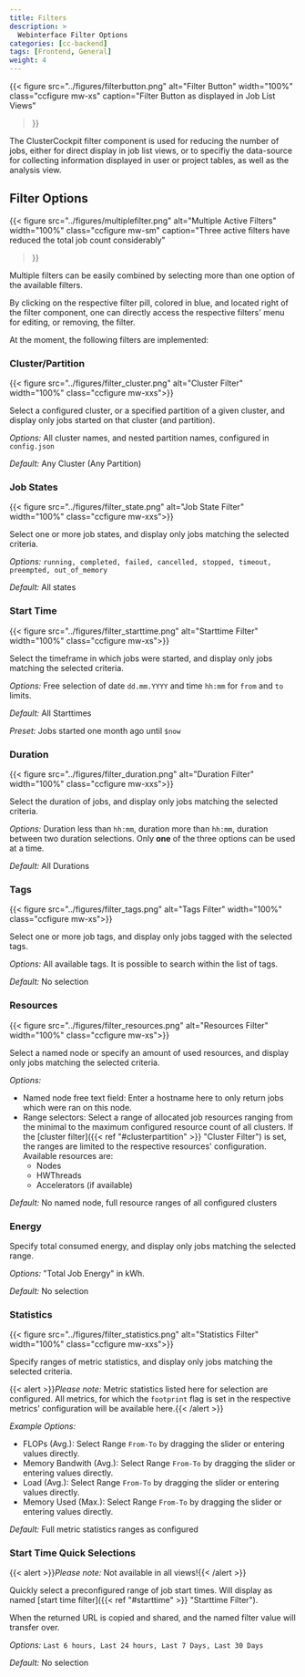 ```yaml
---
title: Filters
description: >
  Webinterface Filter Options
categories: [cc-backend]
tags: [Frontend, General]
weight: 4
---
```


{{< figure src="../figures/filterbutton.png" alt="Filter Button" width="100%" class="ccfigure mw-xs"
    caption="Filter Button as displayed in Job List Views"
>}}

The ClusterCockpit filter component is used for reducing the number of jobs, either for direct display in job list views, or to specifiy the data-source for collecting information displayed in user or project tables, as well as the analysis view.

## Filter Options

{{< figure src="../figures/multiplefilter.png" alt="Multiple Active Filters" width="100%" class="ccfigure mw-sm"
    caption="Three active filters have reduced the total job count considerably"
>}}

Multiple filters can be easily combined by selecting more than one option of the available filters.

By clicking on the respective filter pill, colored in blue, and located right of the filter component, one can directly access the respective filters' menu for editing, or removing, the filter.

At the moment, the following filters are implemented:

### Cluster/Partition

{{< figure src="../figures/filter_cluster.png" alt="Cluster Filter" width="100%" class="ccfigure mw-xxs">}}

Select a configured cluster, or a specified partition of a given cluster, and display only jobs started on that cluster (and partition).

*Options:* All cluster names, and nested partition names, configured in `config.json`

*Default:* Any Cluster (Any Partition)

### Job States

{{< figure src="../figures/filter_state.png" alt="Job State Filter" width="100%" class="ccfigure mw-xxs">}}

Select one or more job states, and display only jobs matching the selected criteria.

*Options:* `running, completed, failed, cancelled, stopped, timeout, preempted, out_of_memory`

*Default:* All states

### Start Time

{{< figure src="../figures/filter_starttime.png" alt="Starttime Filter" width="100%" class="ccfigure mw-xs">}}

Select the timeframe in which jobs were started, and display only jobs matching the selected criteria.

*Options:* Free selection of date `dd.mm.YYYY` and time `hh:mm` for `from` and `to` limits.

*Default:* All Starttimes

*Preset:* Jobs started one month ago until `$now`

### Duration

{{< figure src="../figures/filter_duration.png" alt="Duration Filter" width="100%" class="ccfigure mw-xxs">}}

Select the duration of jobs, and display only jobs matching the selected criteria.

*Options:* Duration less than `hh:mm`, duration more than `hh:mm`, duration between two duration selections. Only **one** of the three options can be used at a time.

*Default:* All Durations

### Tags

{{< figure src="../figures/filter_tags.png" alt="Tags Filter" width="100%" class="ccfigure mw-xs">}}

Select one or more job tags, and display only jobs tagged with the selected tags.

*Options:* All available tags. It is possible to search within the list of tags.

*Default:* No selection

### Resources

{{< figure src="../figures/filter_resources.png" alt="Resources Filter" width="100%" class="ccfigure mw-xs">}}

Select a named node or specify an amount of used resources, and display only jobs matching the selected criteria.

*Options:*

* Named node free text field: Enter a hostname here to only return jobs which were ran on this node.
* Range selectors: Select a range of allocated job resources ranging from the minimal to the maximum configured resource count of all clusters. If the [cluster filter]({{< ref "#clusterpartition" >}} "Cluster Filter") is set, the ranges are limited to the respective resources' configuration. Available resources are:
  * Nodes
  * HWThreads
  * Accelerators (if available)

*Default:* No named node, full resource ranges of all configured clusters

### Energy

Specify total consumed energy, and display only jobs matching the selected range.

*Options:* "Total Job Energy" in kWh.

*Default:* No selection

### Statistics

{{< figure src="../figures/filter_statistics.png" alt="Statistics Filter" width="100%" class="ccfigure mw-xxs">}}

Specify ranges of metric statistics, and display only jobs matching the selected criteria.

{{< alert >}}*Please note:* Metric statistics listed here for selection are configured. All metrics, for which the `footprint` flag is set in the respective metrics' configuration will be available here.{{< /alert >}}

*Example Options:*

* FLOPs (Avg.): Select Range `From-To` by dragging the slider or entering values directly.
* Memory Bandwith (Avg.): Select Range `From-To` by dragging the slider or entering values directly.
* Load (Avg.): Select Range `From-To` by dragging the slider or entering values directly.
* Memory Used (Max.): Select Range `From-To` by dragging the slider or entering values directly.

*Default:* Full metric statistics ranges as configured

### Start Time Quick Selections

{{< alert >}}*Please note:* Not available in all views!{{< /alert >}}

Quickly select a preconfigured range of job start times. Will display as named [start time filter]({{< ref "#starttime" >}} "Starttime Filter").

When the returned URL is copied and shared, and the named filter value will transfer over.

*Options:* `Last 6 hours, Last 24 hours, Last 7 Days, Last 30 Days`

*Default:* No selection
